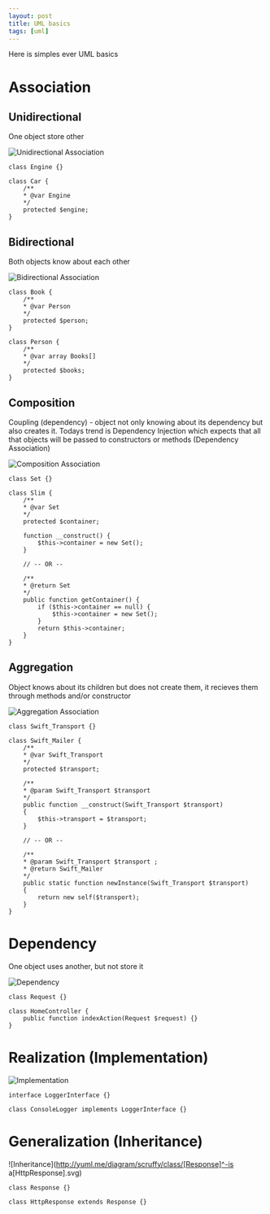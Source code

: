 ```yaml
---
layout: post
title: UML basics
tags: [uml]
---
```


Here is simples ever UML basics

Association
===========


Unidirectional
--------------

One object store other

![Unidirectional Association](http://yuml.me/diagram/scruffy/class/[Car|-engine:Engine]has-[Engine].svg)

    class Engine {}

    class Car {
        /**
        * @var Engine
        */
        protected $engine;
    }


Bidirectional
-------------

Both objects know about each other

![Bidirectional Association](http://yuml.me/diagram/scruffy/class/[Person|-books:Books]has-has[Book|-person:Person].svg)

    class Book {
        /**
        * @var Person
        */
        protected $person;
    }

    class Person {
        /**
        * @var array Books[]
        */
        protected $books;
    }


Composition
-----------

Coupling (dependency) - object not only knowing about its dependency but also creates it. Todays trend is Dependency Injection which expects that all that objects will be passed to constructors or methods (Dependency Association)

![Composition Association](http://yuml.me/diagram/scruffy/class/[Slim|-container:Set|__construct();getContainer()]owns++-[Set].svg)

    class Set {}

    class Slim {
        /**
        * @var Set
        */
        protected $container;

        function __construct() {
            $this->container = new Set();
        }

        // -- OR --

        /**
        * @return Set
        */
        public function getContainer() {
            if ($this->container == null) {
                $this->container = new Set();
            }
            return $this->container;
        }
    }


Aggregation
-----------

Object knows about its children but does not create them, it recieves them through methods and/or constructor

![Aggregation Association](http://yuml.me/diagram/scruffy/class/[Swift_Mailer|-transport:Swift_Transport|__constructor(transport:Swift_Transport);newInstance(transport:Swift_Transport)]has<>-[Swift_Transport].svg)

    class Swift_Transport {}

    class Swift_Mailer {
        /**
        * @var Swift_Transport
        */
        protected $transport;

        /**
        * @param Swift_Transport $transport
        */
        public function __construct(Swift_Transport $transport)
        {
            $this->transport = $transport;
        }

        // -- OR --

        /**
        * @param Swift_Transport $transport ;
        * @return Swift_Mailer
        */
        public static function newInstance(Swift_Transport $transport)
        {
            return new self($transport);
        }
    }


Dependency
==========

One object uses another, but not store it

![Dependency](http://yuml.me/diagram/scruffy/class/[HomeController|indexAction(request:Request)]uses-.->[Request].svg)

    class Request {}

    class HomeController {
        public function indexAction(Request $request) {}
    }


Realization (Implementation)
============================

![Implementation](http://yuml.me/diagram/scruffy/class/[<<LoggerInterface>>]^-.-realizes[ConsoleLogger].svg)

    interface LoggerInterface {}

    class ConsoleLogger implements LoggerInterface {}


Generalization (Inheritance)
============================

![Inheritance](http://yuml.me/diagram/scruffy/class/[Response]^-is a[HttpResponse].svg)

    class Response {}

    class HttpResponse extends Response {}
